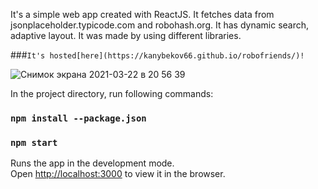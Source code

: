 It's a simple web app created with ReactJS. It fetches data from jsonplaceholder.typicode.com and robohash.org.
It has dynamic search, adaptive layout. It was made by using different libraries.

###`It's hosted[here](https://kanybekov66.github.io/robofriends/)!`

![Снимок экрана 2021-03-22 в 20 56 39](https://user-images.githubusercontent.com/39159646/112022670-b67f9a00-8b5c-11eb-9e66-a72e7d5ad837.png)


In the project directory, run following commands:

### `npm install --package.json`
### `npm start`

Runs the app in the development mode.<br />
Open [http://localhost:3000](http://localhost:3000) to view it in the browser.
